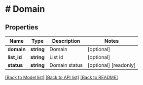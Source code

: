 # # Domain

## Properties

Name | Type | Description | Notes
------------ | ------------- | ------------- | -------------
**domain** | **string** | Domain | [optional]
**list_id** | **string** | List id | [optional]
**status** | **string** | Domain status | [optional] [readonly]

[[Back to Model list]](../../README.md#models) [[Back to API list]](../../README.md#endpoints) [[Back to README]](../../README.md)

